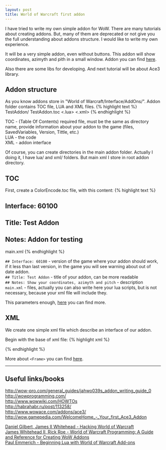 ```yaml
---
layout: post
title: World of Warcraft first addon
---
```


I have tried to write my own simple addon for WoW. There are many tutorials about creating addons. But, many of them are deprecated or not give you the full understanding about addons structure. I would like to write my own experience.

It will be a very simple addon, even without buttons. This addon will show coordinates, azimyth and pith in a small window. Addon you can find [here](https://github.com/freekode/TestAddon/).

Also there are some libs for developing. And next tutorial will be about Ace3 library.

## Addon structure
As you know addons store in "World of Warcraft/Interface/AddOns/".
Addon folder contains TOC file, LUA and XML files.
{% highlight text %}
TestAddon/
    TestAddon.toc
    <.lua>
    <.xml>
{% endhighlight %}

TOC - (Table Of Contents) required file, must be the same as directory name, provide information about your addon to the game (files, SavedVariables, Version, Tittle, etc.)<br>
LUA - the code<br>
XML - addon interface

Of course, you can create directories in the main addon folder. Actually I doing it, I have lua/ and xml/ folders. But main xml I store in root addon directory.

## TOC
First, create a ColorEncode.toc file, with this content:
{% highlight text %}
## Interface: 60100
## Title: Test Addon
## Notes: Addon for testing
main.xml
{% endhighlight %}

`## Interface: 60100` - version of the game where your addon should work, if it less than last version, in the game you will see warning about out of date addon.<br>
`## Title: Test Addon` - title of your addon, can be more readable<br>
`## Notes: Show your coordinates, azimyth and pitch` - description<br>
`main.xml` - files, actually you can also write here your lua scripts, but is not necessary, because your xml file will include they.

This parameters enough, [here](http://www.wowwiki.com/TOC_format) you can find more.

## XML
We create one simple xml file which describe an interface of our addon.

Begin with the base of xml file:
{% highlight xml %}
<Ui xmlns="http://www.blizzard.com/wow/ui/"
    xmlns:xsi="http://www.w3.org/2001/XMLSchema-instance" 
    xsi:schemaLocation="http://www.blizzard.com/wow/ui/
    ..\..\FrameXML\UI.xsd">

  <Frame name="MainFrame"
         parent="UIParent">
  </Frame>
</Ui>
{% endhighlight %}



More about `<Frame>` you can find [here](http://www.wowwiki.com/XML/Frame).

---

## Useful links/books
<http://wow-pro.com/general_guides/jahwo039s_addon_writing_guide_0><br>
<http://wowprogramming.com/><br>
<http://www.wowwiki.com/HOWTOs><br>
<http://habrahabr.ru/post/113258/><br>
<http://www.wowace.com/addons/ace3/><br>
<http://wow.gamepedia.com/WelcomeHome_-_Your_first_Ace3_Addon>

[Daniel Gilbert, James II Whitehead - Hacking World of Warcraft](https://www.goodreads.com/book/show/279492.Hacking_World_of_Warcraft)<br>
[James Whitehead II, Rick Roe - World of Warcraft Programming: A Guide and Reference for Creating WoW Addons](https://www.goodreads.com/book/show/6952656-world-of-warcraft-programming)<br>
[Paul Emmerich - Beginning Lua with World of Warcraft Add-ons](https://www.goodreads.com/book/show/6395549-beginning-lua-with-world-of-warcraft-add-ons)
